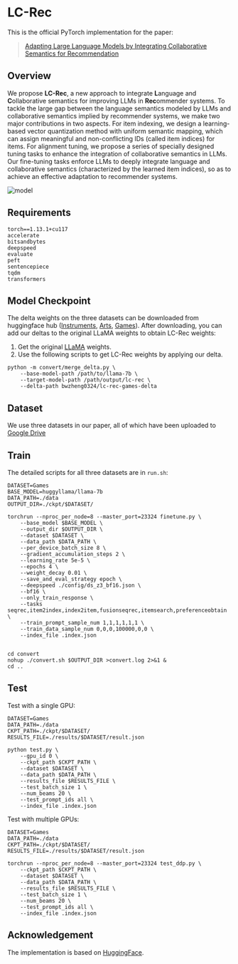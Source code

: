 # LC-Rec

This is the official PyTorch implementation for the paper:

> [Adapting Large Language Models by Integrating Collaborative Semantics for Recommendation](https://arxiv.org/abs/2311.09049)

## Overview

We propose **LC-Rec**, a new approach to integrate **L**anguage and **C**ollaborative semantics for improving LLMs in **Rec**ommender systems. To tackle the large gap between the language semantics modeled by LLMs and collaborative semantics implied by recommender systems, we make two major contributions in two aspects. For item indexing, we design a learning-based vector quantization method with uniform semantic mapping, which can assign meaningful and non-conflicting IDs (called item indices) for items. For alignment tuning, we propose a series of specially designed tuning tasks to enhance the integration of collaborative semantics in LLMs. Our fine-tuning tasks enforce LLMs to deeply integrate language and collaborative semantics (characterized by the learned item indices), so as to achieve an effective adaptation to recommender systems.

![model](./asset/model.jpg)

## Requirements

```
torch==1.13.1+cu117
accelerate
bitsandbytes
deepspeed
evaluate
peft
sentencepiece
tqdm
transformers
```

## Model Checkpoint

The delta weights on the three datasets can be downloaded from huggingface hub ([Instruments](https://huggingface.co/bwzheng0324/lc-rec-instruments-delta), [Arts](https://huggingface.co/bwzheng0324/lc-rec-arts-delta), [Games](https://huggingface.co/bwzheng0324/lc-rec-games-delta)). After downloading, you can add our deltas to the original LLaMA weights to obtain LC-Rec weights:

1. Get the original [LLaMA](https://huggingface.co/huggyllama/llama-7b) weights.
2. Use the following scripts to get LC-Rec weights by applying our delta.

```shell
python -m convert/merge_delta.py \
    --base-model-path /path/to/llama-7b \
    --target-model-path /path/output/lc-rec \
    --delta-path bwzheng0324/lc-rec-games-delta
```

## Dataset

We use three datasets in our paper, all of which have been uploaded to [Google Drive](https://drive.google.com/drive/folders/1RcJ2M1l5zWPHYuGd9l5Gibcs5w5aI3y6?usp=sharing) 

## Train

The detailed scripts for all three datasets are in `run.sh`:

```shell
DATASET=Games
BASE_MODEL=huggyllama/llama-7b
DATA_PATH=./data
OUTPUT_DIR=./ckpt/$DATASET/

torchrun --nproc_per_node=8 --master_port=23324 finetune.py \
    --base_model $BASE_MODEL \
    --output_dir $OUTPUT_DIR \
    --dataset $DATASET \
    --data_path $DATA_PATH \
    --per_device_batch_size 8 \
    --gradient_accumulation_steps 2 \
    --learning_rate 5e-5 \
    --epochs 4 \
    --weight_decay 0.01 \
    --save_and_eval_strategy epoch \
    --deepspeed ./config/ds_z3_bf16.json \
    --bf16 \
    --only_train_response \
    --tasks seqrec,item2index,index2item,fusionseqrec,itemsearch,preferenceobtain \
    --train_prompt_sample_num 1,1,1,1,1,1 \
    --train_data_sample_num 0,0,0,100000,0,0 \
    --index_file .index.json


cd convert
nohup ./convert.sh $OUTPUT_DIR >convert.log 2>&1 &
cd ..
```

## Test

Test with a single GPU:

```shell
DATASET=Games
DATA_PATH=./data
CKPT_PATH=./ckpt/$DATASET/
RESULTS_FILE=./results/$DATASET/result.json

python test.py \
    --gpu_id 0 \
    --ckpt_path $CKPT_PATH \
    --dataset $DATASET \
    --data_path $DATA_PATH \
    --results_file $RESULTS_FILE \
    --test_batch_size 1 \
    --num_beams 20 \
    --test_prompt_ids all \
    --index_file .index.json
```

Test with multiple GPUs:

```shell
DATASET=Games
DATA_PATH=./data
CKPT_PATH=./ckpt/$DATASET/
RESULTS_FILE=./results/$DATASET/result.json

torchrun --nproc_per_node=8 --master_port=23324 test_ddp.py \
    --ckpt_path $CKPT_PATH \
    --dataset $DATASET \
    --data_path $DATA_PATH \
    --results_file $RESULTS_FILE \
    --test_batch_size 1 \
    --num_beams 20 \
    --test_prompt_ids all \
    --index_file .index.json
```

## Acknowledgement

The implementation is based on [HuggingFace](https://github.com/huggingface/transformers).

